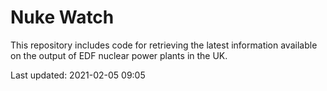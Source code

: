 # Nuke Watch

This repository includes code for retrieving the latest information available on the output of EDF nuclear power plants in the UK.

Last updated: 2021-02-05 09:05